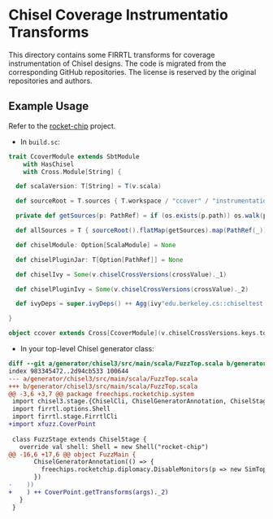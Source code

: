 # Chisel Coverage Instrumentatio Transforms

This directory contains some FIRRTL transforms for coverage instrumentation of Chisel designs.
The code is migrated from the corresponding GitHub repositories.
The license is reserved by the original repositories and authors.

## Example Usage

Refer to the [rocket-chip](https://github.com/OpenXiangShan/rocket-chip/tree/dev-difftest) project.

- In `build.sc`:

```scala
trait CcoverModule extends SbtModule
    with HasChisel
    with Cross.Module[String] {

  def scalaVersion: T[String] = T(v.scala)

  def sourceRoot = T.sources { T.workspace / "ccover" / "instrumentation" / "src" }

  private def getSources(p: PathRef) = if (os.exists(p.path)) os.walk(p.path) else Seq()

  def allSources = T { sourceRoot().flatMap(getSources).map(PathRef(_)) }

  def chiselModule: Option[ScalaModule] = None

  def chiselPluginJar: T[Option[PathRef]] = None

  def chiselIvy = Some(v.chiselCrossVersions(crossValue)._1)

  def chiselPluginIvy = Some(v.chiselCrossVersions(crossValue)._2)

  def ivyDeps = super.ivyDeps() ++ Agg(ivy"edu.berkeley.cs::chiseltest:0.6.2")

}

object ccover extends Cross[CcoverModule](v.chiselCrossVersions.keys.toSeq)
```

- In your top-level Chisel generator class:

```diff
diff --git a/generator/chisel3/src/main/scala/FuzzTop.scala b/generator/chisel3/src/main/scala/FuzzTop.scala
index 983345472..2d94cb533 100644
--- a/generator/chisel3/src/main/scala/FuzzTop.scala
+++ b/generator/chisel3/src/main/scala/FuzzTop.scala
@@ -3,6 +3,7 @@ package freechips.rocketchip.system
 import chisel3.stage.{ChiselCli, ChiselGeneratorAnnotation, ChiselStage}
 import firrtl.options.Shell
 import firrtl.stage.FirrtlCli
+import xfuzz.CoverPoint
 
 class FuzzStage extends ChiselStage {
   override val shell: Shell = new Shell("rocket-chip")
@@ -16,6 +17,6 @@ object FuzzMain {
       ChiselGeneratorAnnotation(() => {
         freechips.rocketchip.diplomacy.DisableMonitors(p => new SimTop()(p))(new FuzzConfig)
       })
-    ))
+    ) ++ CoverPoint.getTransforms(args)._2)
   }
 }
```
